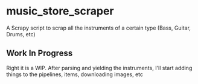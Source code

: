 # music_store_scraper
A Scrapy script to scrap all the instruments of a certain type (Bass, Guitar, Drums, etc)

## Work In Progress
Right it is a WIP. After parsing and yielding the instruments, I'll start adding things to the pipelines, items, downloading images, etc
